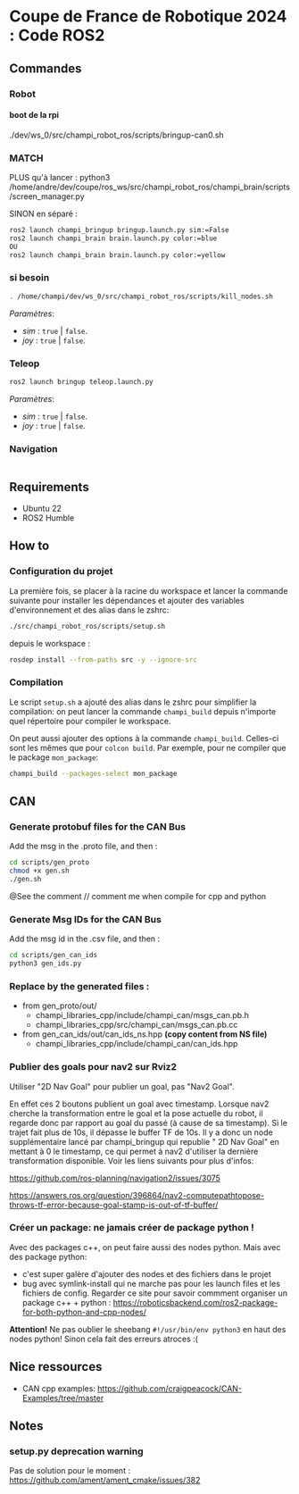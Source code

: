 # Coupe de France de Robotique 2024 : Code ROS2

## Commandes


### Robot
#### boot de la rpi
 ./dev/ws_0/src/champi_robot_ros/scripts/bringup-can0.sh


### MATCH
PLUS qu'à lancer :
python3 /home/andre/dev/coupe/ros_ws/src/champi_robot_ros/champi_brain/scripts/screen_manager.py


SINON en séparé :

```bash
ros2 launch champi_bringup bringup.launch.py sim:=False
ros2 launch champi_brain brain.launch.py color:=blue
OU
ros2 launch champi_brain brain.launch.py color:=yellow
```


### si besoin
```bash
. /home/champi/dev/ws_0/src/champi_robot_ros/scripts/kill_nodes.sh
```

*Paramètres*:
- *sim* : `true` | `false`.
- *joy* : `true` | `false`.

### Teleop
```bash
ros2 launch bringup teleop.launch.py
```

*Paramètres*:
- *sim* : `true` | `false`.
- *joy* : `true` | `false`.

### Navigation
```bash

```



## Requirements

- Ubuntu 22
- ROS2 Humble

## How to

### Configuration du projet

La première fois, se placer à la racine du workspace et lancer la commande suivante pour installer les dépendances et ajouter
des variables d'environnement et des alias dans le zshrc:
```bash
./src/champi_robot_ros/scripts/setup.sh
```
depuis le workspace :
```bash
rosdep install --from-paths src -y --ignore-src 
```

### Compilation

Le script `setup.sh` a ajouté des alias dans le zshrc pour simplifier la compilation: on peut lancer la commande
`champi_build` depuis n'importe quel répertoire pour compiler le workspace.

On peut aussi ajouter des options à la commande `champi_build`. Celles-ci sont les mêmes que pour `colcon build`.
Par exemple, pour ne compiler que le package `mon_package`:
```bash
champi_build --packages-select mon_package
```

## CAN
### Generate protobuf files for the CAN Bus
Add the msg in the .proto file, and then :
```bash
cd scripts/gen_proto
chmod +x gen.sh
./gen.sh
```
@See the comment  // comment me when compile for cpp and python


### Generate Msg IDs for the CAN Bus
Add the msg id in the .csv file, and then :
```bash
cd scripts/gen_can_ids
python3 gen_ids.py
```

### Replace by the generated files :
- from gen_proto/out/
    - champi_libraries_cpp/include/champi_can/msgs_can.pb.h
    - champi_libraries_cpp/src/champi_can/msgs_can.pb.cc
- from gen_can_ids/out/can_ids_ns.hpp **(copy content from NS file)**
    - champi_libraries_cpp/include/champi_can/can_ids.hpp

### Publier des goals pour nav2 sur Rviz2

Utiliser "2D Nav Goal" pour publier un goal, pas "Nav2 Goal".

En effet ces 2 boutons publient un goal avec timestamp. Lorsque nav2 cherche la transformation entre le goal et la pose actuelle du robot, il regarde donc par rapport au goal du passé (à cause de sa timestamp). Si le trajet fait plus de 10s, il dépasse le buffer TF de 10s.
Il y a donc un node supplémentaire lancé par champi_bringup qui republie " 2D Nav Goal" en mettant à 0 le timestamp, ce qui permet à nav2 d'utiliser la dernière transformation disponible.
Voir les liens suivants pour plus d'infos:

https://github.com/ros-planning/navigation2/issues/3075

https://answers.ros.org/question/396864/nav2-computepathtopose-throws-tf-error-because-goal-stamp-is-out-of-tf-buffer/


###  Créer un package: ne jamais créer de package python !

Avec des packages c++, on peut faire aussi des nodes python. Mais avec des package python: 
- c'est super galère d'ajouter des nodes et des fichiers dans le projet
- bug avec symlink-install qui ne marche pas pour les launch files et les fichiers de config.
Regarder ce site pour savoir commment organiser un package c++ + python : https://roboticsbackend.com/ros2-package-for-both-python-and-cpp-nodes/

**Attention!** Ne pas oublier le sheebang `#!/usr/bin/env python3` en haut des nodes python! Sinon cela fait des erreurs atroces :(

## Nice ressources

* CAN cpp examples: https://github.com/craigpeacock/CAN-Examples/tree/master

## Notes

### setup.py deprecation warning

Pas de solution pour le moment : https://github.com/ament/ament_cmake/issues/382
